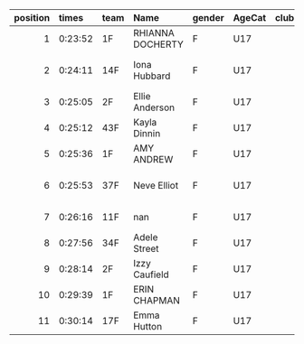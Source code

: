 |   position | times   | team   | Name             | gender   | AgeCat   |   clubnumber | Club name           | Website                               |   finishPosition |
|-----------:|:--------|:-------|:-----------------|:---------|:---------|-------------:|:--------------------|:--------------------------------------|-----------------:|
|          1 | 0:23:52 | 1F     | RHIANNA DOCHERTY | F        | U17      |            1 | East Kilbride AC    | http://www.ekac.org.uk/               |               15 |
|          2 | 0:24:11 | 14F    | Iona Hubbard     | F        | U17      |           14 | Ayr Seaforth AC     | https://www.ayrseaforth.co.uk/        |               16 |
|          3 | 0:25:05 | 2F     | Ellie Anderson   | F        | U17      |            2 | Kilmarnock H&AC     | http://www.kilmarnockharriers.com/    |               17 |
|          4 | 0:25:12 | 43F    | Kayla Dinnin     | F        | U17      |           43 | Nithsdale AC        | nan                                   |               18 |
|          5 | 0:25:36 | 1F     | AMY ANDREW       | F        | U17      |            1 | East Kilbride AC    | http://www.ekac.org.uk/               |               19 |
|          6 | 0:25:53 | 37F    | Neve Elliot      | F        | U17      |           37 | Law & District AAC  | http://www.lawaac.co.uk/              |               20 |
|          7 | 0:26:16 | 11F    | nan              | F        | U17      |           11 | Airdrie Harriers    | http://airdrieharriers.org/           |               21 |
|          8 | 0:27:56 | 34F    | Adele Street     | F        | U17      |           34 | Kilbarchan AAC      | https://kilbarchanaac.org.uk/         |               22 |
|          9 | 0:28:14 | 2F     | Izzy Caufield    | F        | U17      |            2 | Kilmarnock H&AC     | http://www.kilmarnockharriers.com/    |               23 |
|         10 | 0:29:39 | 1F     | ERIN CHAPMAN     | F        | U17      |            1 | East Kilbride AC    | http://www.ekac.org.uk/               |               25 |
|         11 | 0:30:14 | 17F    | Emma Hutton      | F        | U17      |           17 | Calderglen Harriers | http://www.calderglenharriers.org.uk/ |               26 |